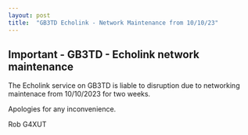 ```yaml
---
layout: post
title:  "GB3TD Echolink - Network Maintenance from 10/10/23"
---
```


Important - GB3TD - Echolink network maintenance
------------------------------------------------

The Echolink service on GB3TD is liable to disruption due to networking maintenace from 10/10/2023 for two weeks.

Apologies for any inconvenience.

Rob G4XUT
